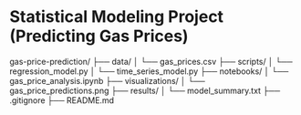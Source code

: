 # Statistical Modeling Project (Predicting Gas Prices)



gas-price-prediction/
├── data/
│   └── gas_prices.csv
├── scripts/
│   └── regression_model.py
│   └── time_series_model.py
├── notebooks/
│   └── gas_price_analysis.ipynb
├── visualizations/
│   └── gas_price_predictions.png
├── results/
│   └── model_summary.txt
├── .gitignore
├── README.md
